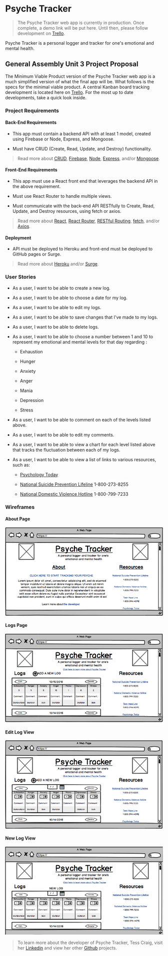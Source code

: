 # Psyche Tracker

> The Psyche Tracker web app is currently in production. Once complete, a demo link will be put here. Until then, please follow development on [Trello](https://trello.com/b/W5GjPpR9/project-3).

Psyche Tracker is a personal logger and tracker for one's emotional and mental health.

## General Assembly Unit 3 Project Proposal

The Minimum Viable Product version of the Psyche Tracker web app is a much simplified version of what the final app will be. What follows is the specs for the minimal viable product. A central Kanban board tracking development is located here on [Trello](https://trello.com/b/W5GjPpR9/project-3). For the most up to date developments, take a quick look inside.

### Project Requirements

#### Back-End Requirements

  - This app must contain a backend API with at least 1 model, created using Firebase or Node, Express, and Mongoose.

  - Must have CRUD (Create, Read, Update, and Destroy) functionality.

> Read more about [CRUD](https://www.techopedia.com/definition/25949/create-retrieve-update-and-delete-crud), [Firebase](https://firebase.google.com/), [Node](https://nodejs.org/en/), [Express](http://expressjs.com/), and/or [Mongoose](http://mongoosejs.com/).

#### Front-End Requirements

  - This app must use a React front end that leverages the backend API in the above requirement.

  - Must use React Router to handle multiple views.

  - Must communicate with the back-end API RESTfully to Create, Read, Update, and Destroy resources, using fetch or axios.

> Read more about [React](https://reactjs.org/), [React Router](https://reacttraining.com/react-router/web/guides/philosophy), [RESTful Routing](http://restfulrouting.com/), [fetch](https://developer.mozilla.org/en-US/docs/Web/API/Fetch_API), and/or [Axios](https://www.axios.com/).

#### Deployment

  - API must be deployed to Heroku and front-end must be deployed to GitHub pages or Surge.

 > Read more about [Heroku](https://www.heroku.com/) and/or [Surge](http://surge.sh/).

 ### User Stories

  - As a user, I want to be able to create a new log.

  - As a user, I want to be able to choose a date for my log.

  - As a user, I want to be able to edit my logs.

  - As a user, I want to be able to save changes that I've made to my logs.

  - As a user, I want to be able to delete logs.

  - As a user, I want to be able to choose a number between 1 and 10 to represent my emotional and mental levels for that day regarding :

      - Exhaustion

      - Hunger

      - Anxiety

      - Anger

      - Mania

      - Depression

      - Stress

  - As a user, I want to be able to comment on each of the levels listed above.

  - As a user, I want to be able to edit my comments.

  - As a user, I want to be able to view a chart for each level listed above that tracks the fluctuation between each of my logs.

  - As a user, I want to be able to view a list of links to various resources, such as:

      - [Psychology Today](https://www.psychologytoday.com/)

      - [National Suicide Prevention Lifeline](https://suicidepreventionlifeline.org/) 1-800-273-8255

      - [National Domestic Violence Hotline](http://www.thehotline.org/) 1-800-799-7233

 ### Wireframes

 #### About Page
 ![About Page](images/about.png)

 #### Logs Page
 ![Logs Page](images/log.png)

 #### Edit Log View
 ![Edit Log View](images/edit-log.png)

 #### New Log View
 ![New Log View](images/new-log.png)

 > To learn more about the developer of Psyche Tracker, Tess Craig, visit her [Linkedin](https://www.linkedin.com/in/tessashleycraig/) and view her other [Github](https://github.com/TessACraig89) projects.
